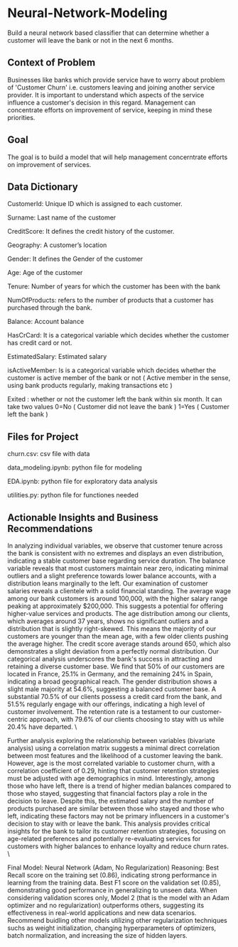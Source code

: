 # Neural-Network-Modeling

Build a neural network based classifier that can determine whether a customer will leave the bank or not in the next 6 months.

## Context of Problem

Businesses like banks which provide service have to worry about problem of 'Customer Churn' i.e. customers leaving and joining another service provider. It is important to understand which aspects of the service influence a customer's decision in this regard. Management can concentrate efforts on improvement of service, keeping in mind these priorities.

## Goal
The goal is to build a model that will help management concerntrate efforts on improvement of services.

## Data Dictionary
CustomerId: Unique ID which is assigned to each customer.

Surname: Last name of the customer

CreditScore: It defines the credit history of the customer.

Geography: A customer’s location

Gender: It defines the Gender of the customer

Age: Age of the customer

Tenure: Number of years for which the customer has been with the bank

NumOfProducts: refers to the number of products that a customer has purchased through the bank.

Balance: Account balance

HasCrCard: It is a categorical variable which decides whether the customer has credit card or not.

EstimatedSalary: Estimated salary

isActiveMember: Is is a categorical variable which decides whether the customer is active member of the bank or not ( Active member in the sense, using bank products regularly, making transactions etc )

Exited : whether or not the customer left the bank within six month. It can take two values
0=No ( Customer did not leave the bank )
1=Yes ( Customer left the bank )

## Files for Project
churn.csv: csv file with data

data_modeling.ipynb: python file for modeling

EDA.ipynb: python file for exploratory data analysis

utilities.py: python file for functiones needed  

## Actionable Insights and Business Recommendations

In analyzing individual variables, we observe that customer tenure across the bank is consistent with no extremes and displays an even distribution, indicating a stable customer base regarding service duration. The balance variable reveals that most customers maintain near zero, indicating minimal outliers and a slight preference towards lower balance accounts, with a distribution leans marginally to the left. Our examination of customer salaries reveals a clientele with a solid financial standing. The average wage among our bank customers is around 100,000, with the higher salary range peaking at approximately $200,000. This suggests a potential for offering higher-value services and products. The age distribution among our clients, which averages around 37 years, shows no significant outliers and a distribution that is slightly right-skewed. This means the majority of our customers are younger than the mean age, with a few older clients pushing the average higher. The credit score average stands around 650, which also demonstrates a slight deviation from a perfectly normal distribution. Our categorical analysis underscores the bank's success in attracting and retaining a diverse customer base. We find that 50% of our customers are located in France, 25.1% in Germany, and the remaining 24% in Spain, indicating a broad geographical reach. The gender distribution shows a slight male majority at 54.6%, suggesting a balanced customer base. A substantial 70.5% of our clients possess a credit card from the bank, and 51.5% regularly engage with our offerings, indicating a high level of customer involvement. The retention rate is a testament to our customer-centric approach, with 79.6% of our clients choosing to stay with us while 20.4% have departed. \\


Further analysis exploring the relationship between variables (bivariate analysis) using a correlation matrix suggests a minimal direct correlation between most features and the likelihood of a customer leaving the bank. However, age is the most correlated variable to customer churn, with a correlation coefficient of 0.29, hinting that customer retention strategies must be adjusted with age demographics in mind. Interestingly, among those who have left, there is a trend of higher median balances compared to those who stayed, suggesting that financial factors play a role in the decision to leave. Despite this, the estimated salary and the number of products purchased are similar between those who stayed and those who left, indicating these factors may not be primary influencers in a customer's decision to stay with or leave the bank. This analysis provides critical insights for the bank to tailor its customer retention strategies, focusing on age-related preferences and potentially re-evaluating services for customers with higher balances to enhance loyalty and reduce churn rates. \\


Final Model: Neural Network (Adam, No Regularization) Reasoning:
Best Recall score on the training set (0.86), indicating strong performance in learning from the training data. Best F1 score on the validation set (0.85), demonstrating good performance in generalizing to unseen data.
When considering validation scores only, Model 2 (that is the model with an Adam optimizer and no regularization) outperforms others, suggesting its effectiveness in real-world applications and new data scenarios. Recommend buidling other models utilizing other regularization techniques suchs as weight initialization, changing hyperparameters of optimizers, batch normalization, and increasing the size of hidden layers.
